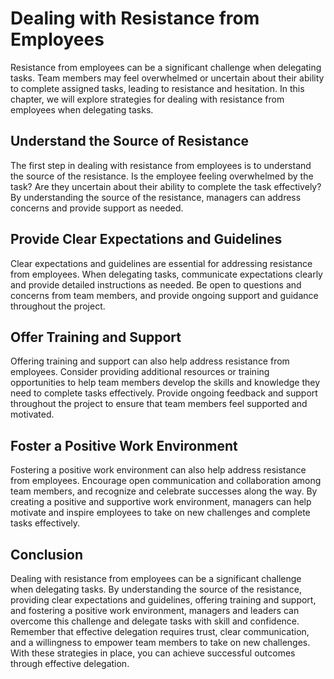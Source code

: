 # Dealing with Resistance from Employees

Resistance from employees can be a significant challenge when delegating tasks. Team members may feel overwhelmed or uncertain about their ability to complete assigned tasks, leading to resistance and hesitation. In this chapter, we will explore strategies for dealing with resistance from employees when delegating tasks.

Understand the Source of Resistance
-----------------------------------

The first step in dealing with resistance from employees is to understand the source of the resistance. Is the employee feeling overwhelmed by the task? Are they uncertain about their ability to complete the task effectively? By understanding the source of the resistance, managers can address concerns and provide support as needed.

Provide Clear Expectations and Guidelines
-----------------------------------------

Clear expectations and guidelines are essential for addressing resistance from employees. When delegating tasks, communicate expectations clearly and provide detailed instructions as needed. Be open to questions and concerns from team members, and provide ongoing support and guidance throughout the project.

Offer Training and Support
--------------------------

Offering training and support can also help address resistance from employees. Consider providing additional resources or training opportunities to help team members develop the skills and knowledge they need to complete tasks effectively. Provide ongoing feedback and support throughout the project to ensure that team members feel supported and motivated.

Foster a Positive Work Environment
----------------------------------

Fostering a positive work environment can also help address resistance from employees. Encourage open communication and collaboration among team members, and recognize and celebrate successes along the way. By creating a positive and supportive work environment, managers can help motivate and inspire employees to take on new challenges and complete tasks effectively.

Conclusion
----------

Dealing with resistance from employees can be a significant challenge when delegating tasks. By understanding the source of the resistance, providing clear expectations and guidelines, offering training and support, and fostering a positive work environment, managers and leaders can overcome this challenge and delegate tasks with skill and confidence. Remember that effective delegation requires trust, clear communication, and a willingness to empower team members to take on new challenges. With these strategies in place, you can achieve successful outcomes through effective delegation.
